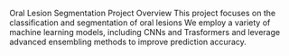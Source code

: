 Oral Lesion Segmentation
Project Overview
This project focuses on the classification and segmentation of oral lesions We employ a variety of machine learning models, including CNNs and Trasformers  and leverage advanced ensembling methods to improve prediction accuracy.



